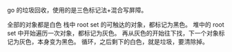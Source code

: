 go 的垃圾回收，使用的是三色标记法+混合写屏障。

全部的对象都是白色
栈中 root set 的可触达的对象，都标记为黑色。
堆中的 root set 中开始遍历一次对象，都标记为灰色。
再从灰色的开始往下找，下一个对象标记为灰色，本身变为黑色。
循环，之后剩下的白色，就是垃圾，要清除掉。

